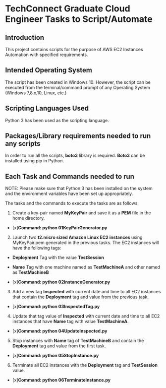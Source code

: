 TechConnect Graduate Cloud Engineer Tasks to Script/Automate
============================================================

Introduction
--------------
This project contains scripts for the purpose of AWS EC2 Instances Automation with specified requirements.


Intended Operating System
----------------------------

The script has been created in Windows 10. However, the script can be executed from the terminal/command prompt of any Operating System (Windows 7,8.x,10, Linux, etc.)

Scripting Languages Used
---------------------------

Python 3 has been used as the scripting language.

Packages/Library requirements needed to run any scripts
----------------------------------------------------------

In order to run all the scripts, **boto3** library is required. **Boto3** can be installed using pip in Python.

Each Task and Commands needed to run
---------------------------------------

NOTE: Please make sure that Python 3 has been installed on the system and the environment variables have been set up appropriately.


The tasks and the commands to execute the tasks are as follows:

1. Create a key-pair named **MyKeyPair** and save it as a **PEM** file in the home directory.

- [x]**Command: python 01KeyPairGenerator.py**

2. Launch two **t2.micro sized Amazon Linux EC2 instances** using MyKeyPair.pem generated in the previous tasks. The EC2 instances will have the following tags:

- **Deployment** Tag with the value **TestSession**
- **Name** Tag with one machine named as **TestMachineA** and other named as **TestMachineB**

- [x]**Command: python 02InstanceGenerator.py**

3. Add a new tag **Inspected** with current date and time to all EC2 instances that contain the **Deployment** tag and value from the previous task.

- [x]**Command: python 03InspectedTag.py**

4. Update that tag value of **Inspected** with current date and time to all EC2 instances that have **Name** tag with value **TestMachineA**.

- [x]**Command: python 04UpdateInspected.py**

5. Stop instances with **Name** tag of **TestMachineB** and contain the **Deployment** tag and value from the first task.

- [x]**Command: python 05StopInstance.py**

6. Terminate all EC2 instances with the **Deployment** tag and **TestSession** value.

- [x]**Command: python 06TerminateInstance.py**







